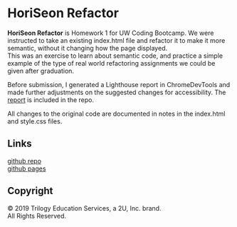 # HoriSeon Refactor

**HoriSeon Refactor** is Homework 1 for UW Coding Bootcamp. We were instructed to take an existing index.html file and refactor it to make it more semantic, without it changing how the page displayed.  
This was an exercise to learn about semantic code, and practice a simple example of the type of real world refactoring assignments we could be given after graduation.

Before submission, I generated a Lighthouse report in ChromeDevTools and made further adjustments on the suggested changes for accessibility. The [report] is included in the repo.

All changes to the original code are documented in notes in the index.html and style.css files.

## Links

[github repo](https://github.com/puakehaulani/bc.hw1)  
[github pages](https://puakehaulani.github.io/bc.hw1/)

## Copyright

© 2019 Trilogy Education Services, a 2U, Inc. brand.  
All Rights Reserved.

[report]: (LighthouseReport.html)
